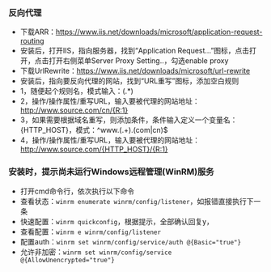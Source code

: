 ### 反向代理
- 下载ARR：https://www.iis.net/downloads/microsoft/application-request-routing
- 安装后，打开IIS，指向服务器，找到“Application Request...”图标，点击打开，点击打开右侧菜单Server Proxy Setting..，勾选enable proxy
- 下载UrlRewrite：https://www.iis.net/downloads/microsoft/url-rewrite
- 安装后，指向要反向代理的网站，找到“URL重写”图标，添加空白规则
- 1，随便起个规则名，模式输入：(.*)
- 2，操作/操作属性/重写URL，输入要被代理的网站地址：http://www.source.com/cn/{R:1}
- 3，如果需要根据域名重写，则添加条件，条件输入定义一个变量名：{HTTP_HOST}，模式：^www\.(.+).(com|cn)$
- 4，操作/操作属性/重写URL，输入要被代理的网站地址：http://www.source.com/{HTTP_HOST}/{R:1}

### 安装时，提示尚未运行Windows远程管理(WinRM)服务
- 打开cmd命令行，依次执行以下命令
- 查看状态：`winrm enumerate winrm/config/listener`，如报错直接执行下一条
- 快速配置：`winrm quickconfig`，根据提示，全部确认回复y，
- 查看配置：`winrm e winrm/config/listener`
- 配置auth：`winrm set winrm/config/service/auth @{Basic="true"}`
- 允许非加密：`winrm set winrm/config/service @{AllowUnencrypted="true"}`
